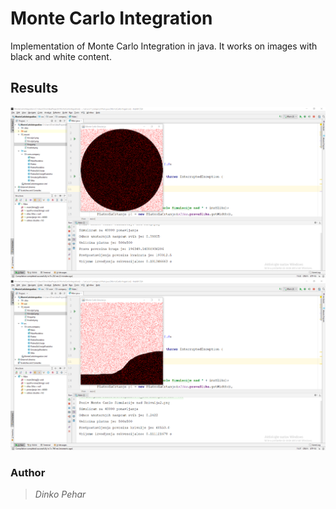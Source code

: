 # Monte Carlo Integration

Implementation of Monte Carlo Integration in java.
It works on images with black and white content.

## Results

![MonteCarloIntegration_circle](./images/MonteCarloIntegration_circle.png)
![MonteCarloIntegration_circle](./images/MonteCarloIntegration_curve2.png)

### Author
> _Dinko Pehar_